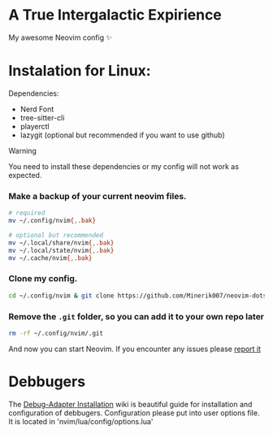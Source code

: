 # A True Intergalactic Expirience
My awesome Neovim config ✨

# Instalation for Linux:
Dependencies:
 - Nerd Font
 - tree-sitter-cli
 - playerctl
 - lazygit (optional but recommended if you want to use github)

> [!WARNING]
> You need to install these dependencies or my config will not work as expected.

### Make a backup of your current neovim files.
```bash
# required
mv ~/.config/nvim{,.bak}

# optional but recommended
mv ~/.local/share/nvim{,.bak}
mv ~/.local/state/nvim{,.bak}
mv ~/.cache/nvim{,.bak}
```

### Clone my config.
```bash
cd ~/.config/nvim & git clone https://github.com/Minerik007/neovim-dots .
```

### Remove the `.git`  folder, so you can add it to your own repo later
```bash
rm -rf ~/.config/nvim/.git
```

And now you can start Neovim.
If you encounter any issues please [report it](https://github.com/Minerik007/neovim-dots/issues/new) 

# Debbugers
The [Debug-Adapter Installation](https://github.com/mfussenegger/nvim-dap/wiki/Debug-Adapter-installation) wiki is beautiful guide for installation and configuration of debbugers. Configuration please put into user options file. It is located in 'nvim/lua/config/options.lua'
